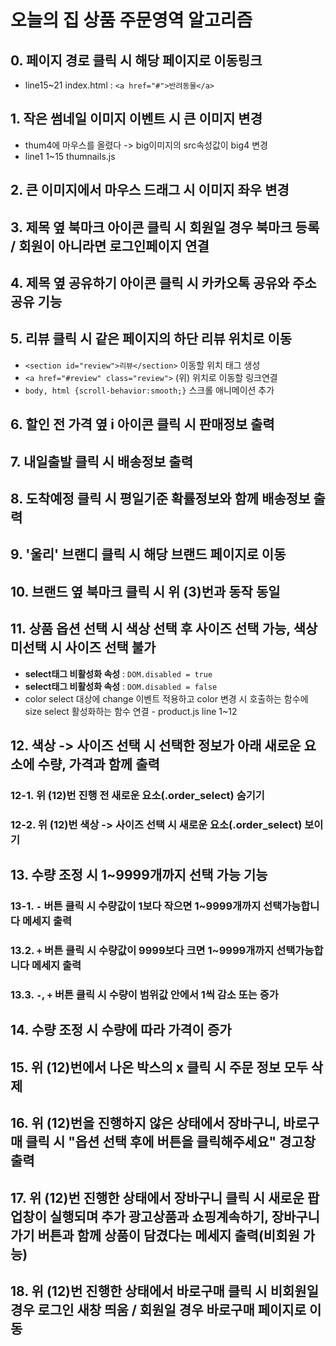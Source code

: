 # 오늘의 집 상품 주문영역 알고리즘
## 0. 페이지 경로 클릭 시 해당 페이지로 이동링크
* line15~21 index.html : `<a href="#">반려동물</a>`
## 1. 작은 썸네일 이미지 이벤트 시 큰 이미지 변경
* thum4에 마우스를 올렸다 -> big이미지의 src속성값이 big4 변경
* line1 1~15 thumnails.js
## 2. 큰 이미지에서 마우스 드래그 시 이미지 좌우 변경
## 3. 제목 옆 북마크 아이콘 클릭 시 회원일 경우 북마크 등록 / 회원이 아니라면 로그인페이지 연결
## 4. 제목 옆 공유하기 아이콘 클릭 시 카카오톡 공유와 주소공유 기능
## 5. 리뷰 클릭 시 같은 페이지의 하단 리뷰 위치로 이동
* `<section id="review">리뷰</section>` 이동할 위치 태그 생성
* `<a href="#review" class="review">` (위) 위치로 이동할 링크연결
* `body, html {scroll-behavior:smooth;}` 스크롤 애니메이션 추가
## 6. 할인 전 가격 옆 i 아이콘 클릭 시 판매정보 출력
## 7. 내일출발 클릭 시 배송정보 출력
## 8. 도착예정 클릭 시 평일기준 확률정보와 함께 배송정보 출력
## 9. '울리' 브랜디 클릭 시 해당 브랜드 페이지로 이동
## 10. 브랜드 옆 북마크 클릭 시 위 (3)번과 동작 동일
## 11. 상품 옵션 선택 시 색상 선택 후 사이즈 선택 가능, 색상 미선택 시 사이즈 선택 불가
* **select태그 비활성화 속성** : `DOM.disabled = true`
* **select태그 비활성화 속성** : `DOM.disabled = false`
* color select 대상에 change 이벤트 적용하고 color 변경 시 호출하는 함수에 size select 활성화하는 함수 연결 - product.js line 1~12
## 12. 색상 -> 사이즈 선택 시 선택한 정보가 아래 새로운 요소에 수량, 가격과 함께 출력
### 12-1. 위 (12)번 진행 전 새로운 요소(.order_select) 숨기기
### 12-2. 위 (12)번 색상 -> 사이즈 선택 시 새로운 요소(.order_select) 보이기
## 13. 수량 조정 시 1~9999개까지 선택 가능 기능
### 13-1. `-` 버튼 클릭 시 수량값이 1보다 작으면 1~9999개까지 선택가능합니다 메세지 출력
### 13.2. `+` 버튼 클릭 시 수량값이 9999보다 크면 1~9999개까지 선택가능합니다 메세지 출력
### 13.3. `-`, `+` 버튼 클릭 시 수량이 범위값 안에서 1씩 감소 또는 증가
## 14. 수량 조정 시 수량에 따라 가격이 증가
## 15. 위 (12)번에서 나온 박스의 x 클릭 시 주문 정보 모두 삭제
## 16. 위 (12)번을 진행하지 않은 상태에서  장바구니, 바로구매 클릭 시 "옵션 선택 후에 버튼을 클릭해주세요" 경고창 출력
## 17. 위 (12)번 진행한 상태에서 장바구니 클릭 시  새로운 팝업창이 실행되며 추가 광고상품과 쇼핑계속하기, 장바구니 가기 버튼과 함께 상품이 담겼다는 메세지 출력(비회원 가능)
## 18. 위 (12)번 진행한 상태에서 바로구매 클릭 시 비회원일 경우 로그인 새창 띄움 / 회원일 경우 바로구매 페이지로 이동